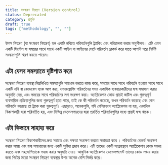 ```yaml
---
title: সংস্করণ নিয়ন্ত্রণ (Version control)
status: Deprecated
category: প্রযুক্তি
draft: true
tags: ["methodology", "", ""]
---
```


উত্স নিয়ন্ত্রণ (বা সংস্করণ নিয়ন্ত্রণ) হল একটি নথিতে পরিবর্তনগুলি ট্র্যাকিং এবং পরিচালনা করার অনুশীলন।
এটি এমন একটি সিস্টেম যা সময়ের সাথে সাথে একটি ফাইল বা ফাইলের সেটে পরিবর্তন রেকর্ড করে যাতে আপনি পরে নির্দিষ্ট সংস্করণগুলি স্মরণ করতে পারেন। 

## এটা যেসব সমস্যাতে দৃষ্টিপাত করে

সংস্করণ নিয়ন্ত্রণ ব্যবস্থা নিম্নলিখিত সমস্যাগুলি সমাধান করতে কাজ করে,
সময়ের সাথে সাথে পরিবর্তন হওয়ার সাথে সাথে একটি নথি বা কোডবেস ব্যাক আপ করা,
ওভারল্যাপিং পরিবর্তনের সময় একাধিক ব্যবহারকারীদের দ্বন্দ্ব সমাধান করার অনুমতি দেয়, এবং
সময়ের সাথে পরিবর্তনের লগ সংরক্ষণ করা।
অ্যাপ্লিকেশন কোড প্রায়ই জটিল এবং গুরুত্বপূর্ণ ব্যবসায়িক প্রক্রিয়াগুলির জন্য গুরুত্বপূর্ণ হতে পারে,
তাই কে কী পরিবর্তন করেছে, কখন পরিবর্তন করেছে এবং কেন পরিবর্তন করেছে তা ট্র্যাক করা গুরুত্বপূর্ণ।
এছাড়াও, অনেকগুলি, যদি বেশিরভাগ অ্যাপ্লিকেশন না হয়, একাধিক বিকাশকারী দ্বারা পরিবর্তিত হয়,
এবং বিভিন্ন ডেভেলপারদের দ্বারা প্রবর্তিত পরিবর্তনগুলির মধ্যে প্রায়ই দ্বন্দ্ব থাকে।

## এটা কিভাবে সাহায্য করে

সংস্করণ নিয়ন্ত্রণ বিকাশকারীদের দ্রুত সরাতে এবং দক্ষতা সংরক্ষণ করতে সহায়তা করে ।
পরিবর্তনের রেকর্ড সংরক্ষণ করার সময় এবং দ্বন্দ্ব সমাধানের জন্য একটি সুবিধা প্রদান করে।
এটি তাদের একটি সংগ্রহস্থলে অ্যাপ্লিকেশন কোড সঞ্চয় করতে এবং সহযোগিতাকে সহজ করার অনুমতি দেয়।
আধুনিক অ্যাপ্লিকেশন ডেভেলপমেন্ট তাদের কোড সঞ্চয় করার জন্য গিটের মতো সংস্করণ নিয়ন্ত্রণ ব্যবস্থার উপর অনেক বেশি নির্ভর করে।
